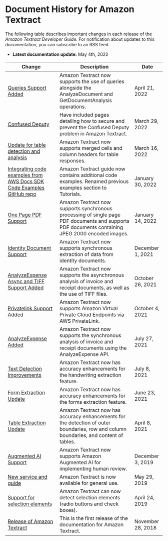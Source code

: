 # Document History for Amazon Textract<a name="document-history"></a>

The following table describes important changes in each release of the *Amazon Textract Developer Guide*\. For notification about updates to this documentation, you can subscribe to an RSS feed\. 
+ **Latest documentation update:** May 4th, 2022

| Change | Description | Date | 
| --- |--- |--- |
| [Queries Support Added](#document-history) | Amazon Textract now supports the use of queries alongside the AnalyzeDocument and GetDocumentAnalysis operations\. | April 21, 2022 | 
| [Confused Deputy](#document-history) | Have included pages detailing how to secure and prevent the Confused Deputy problem in Amazon Textract\. | March 29, 2022 | 
| [Update for table detection and analysis ](#document-history) | Amazon Textract now supports merged cells and column headers for table responses\. | March 16, 2022 | 
| [Integrating code examples from AWS Docs SDK Code Examples GitHub repo ](#document-history) | Amazon Textract guide now contains additional code examples\. Renamed previous examples section to Tutorials\. | January 30, 2022 | 
| [One Page PDF Support](#document-history) | Amazon Textract now supports synchronous processing of single page PDF documents and supports PDF documents containing JPEG 2000 encoded images\. | January 14, 2022 | 
| [Identity Document Support](#document-history) | Amazon Textract now supports synchronous extraction of data from identity documents\. | December 1, 2021 | 
| [AnalyzeExpense Async and TIFF Support Added](#document-history) | Amazon Textract now supports the asynchronous analysis of invoice and receipt documents, as well as the use of TIFF files\. | October 26, 2021 | 
| [Privatelink Support Added](#document-history) | Amazon Textract now supports Amazon Virtual Private Cloud Endpoints via AWS PrivateLink\. | October 4, 2021 | 
| [AnalyzeExpense Added](#document-history) | Amazon Textract now supports the synchronous analysis of invoice and receipt documents using the AnalyzeExpense API\. | July 27, 2021 | 
| [Text Detection Improvements](#document-history) | Amazon Textract now has accuracy enhancements for the handwriting extraction feature\. | July 8, 2021 | 
| [Form Extraction Update](#document-history) | Amazon Textract now has accuracy enhancements for the forms extraction feature\. | June 23, 2021 | 
| [Table Extraction Update](#document-history) | Amazon Textract now has accuracy enhancements for the detection of outer boundaries, row and column boundaries, and content of tables\. | April 8, 2021 | 
| [Augmented AI Support](#document-history) | Amazon Textract now supports Amazon Augmented AI for implementing human review\. | December 3, 2019 | 
| [New service and guide ](#document-history) | Amazon Textract is now available for general use\. | May 29, 2019 | 
| [Support for selection elements ](#document-history) | Amazon Textract can now detect selection elements \(radio buttons and check boxes\)\. | April 24, 2019 | 
| [Release of Amazon Textract](#document-history) | This is the first release of the documentation for Amazon Textract\. | November 28, 2018 | 